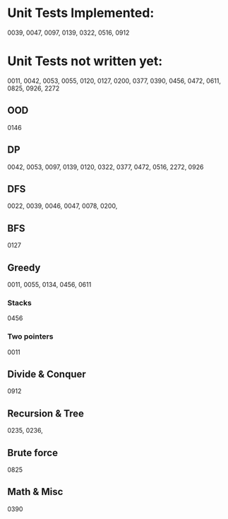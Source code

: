 # Unit Tests Implemented:

0039, 0047, 0097, 0139, 0322, 0516, 0912

# Unit Tests not written yet:
0011, 0042, 0053, 0055, 0120, 0127, 0200, 0377, 0390, 0456, 0472, 0611, 0825, 0926, 2272

## OOD
0146

## DP
0042, 0053, 0097, 0139, 0120, 0322, 0377, 0472, 0516, 2272, 0926

## DFS
0022, 0039, 0046, 0047, 0078, 0200, 

## BFS
0127

## Greedy
0011, 0055, 0134, 0456, 0611

### Stacks
0456

### Two pointers
0011

## Divide & Conquer
0912

## Recursion & Tree
0235, 0236, 

## Brute force
0825

## Math & Misc
0390